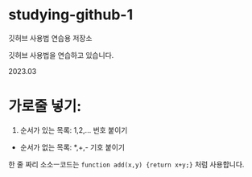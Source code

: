 # studying-github-1
깃허브 사용법 연습용 저장소

깃허브 사용법을 연습하고 있습니다.

2023.03

# 가로줄 넣기: #

1. 순서가 있는 목록: 1,2,... 번호 붙이기

* 순서가 없는 목록: *,+,- 기호 붙이기

한 줄 짜리 소소ㅡ코드는 `function add(x,y) {return x+y;}` 처럼 사용합니다.
